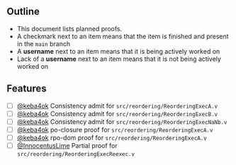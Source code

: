 ## Outline

* This document lists planned proofs.
* A checkmark next to an item means that the item is finished and present in the `main` branch
* A **username** next to an item means that it is being actively worked on
* Lack of a **username** next to an item means that it is not being actively worked on

## Features

- [ ] [@keba4ok](https://www.github.com/keba4ok) Consistency admit for `src/reordering/ReorderingExecA.v`
- [ ] [@keba4ok](https://www.github.com/keba4ok) Consistency admit for `src/reordering/ReorderingExecB.v`
- [ ] [@keba4ok](https://www.github.com/keba4ok) Consistency admit for `src/reordering/ReorderingExecNaNb.v`
- [ ] [@keba4ok](https://www.github.com/keba4ok) po-closure proof for `src/reordering/ReorderingExecA.v`
- [ ] [@keba4ok](https://www.github.com/keba4ok) rpo-dom proof for `src/reordering/ReorderingExecA.v`
- [ ] [@InnocentusLime](https://www.github.com/InnocentusLime) Partial proof for `src/reordering/ReorderingExecReexec.v`